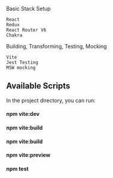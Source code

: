 


Basic Stack Setup

    React
    Redux 
    React Router V6 
    Chakra

Building, Transforming, Testing, Mocking

    Vite
    Jest Testing
    MSW mocking

## Available Scripts

In the project directory, you can run:

#### npm vite:dev
#### npm vite:build
#### npm vite:build
#### npm vite:preview
#### npm test
